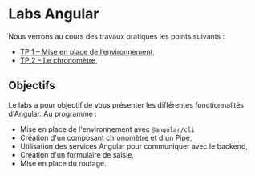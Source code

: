 # Labs Angular

Nous verrons au cours des travaux pratiques les points suivants :

* [TP 1 – Mise en place de l’environnement](https://github.com/NodeAndTyped/labs-angular2/blob/master/tp1-installation.md),
* [TP 2 – Le chronomètre](https://github.com/NodeAndTyped/labs-angular2/blob/master/tp1-composant-pipe.md),

## Objectifs

Le labs a pour objectif de vous présenter les différentes fonctionnalités d'Angular. Au programme :

* Mise en place de l'environnement avec `@angular/cli`
* Création d'un composant chronomètre et d'un Pipe,
* Utilisation des services Angular pour communiquer avec le backend,
* Création d'un formulaire de saisie,
* Mise en place du routage.
